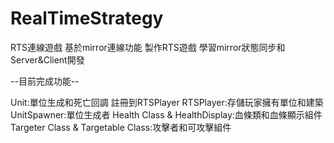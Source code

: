 # RealTimeStrategy
 RTS連線遊戲
 基於mirror連線功能 製作RTS遊戲
 學習mirror狀態同步和Server&Client開發

 --目前完成功能--

 Unit:單位生成和死亡回調 註冊到RTSPlayer
 RTSPlayer:存儲玩家擁有單位和建築
 UnitSpawner:單位生成者
 Health Class & HealthDisplay:血條類和血條顯示組件
 Targeter Class & Targetable Class:攻擊者和可攻擊組件
